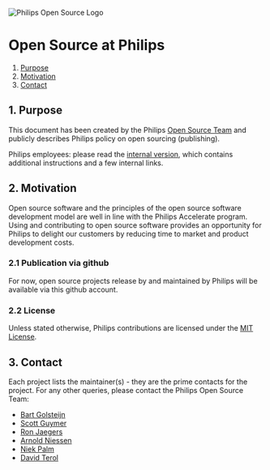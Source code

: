 ![Philips Open Source Logo](assets/philips_open_source.png)

# Open Source at Philips

1. [Purpose](#purpose)
1. [Motivation](#motivation)
1. [Contact](#contact)

<a name="purpose"></a>
## 1. Purpose
This document has been created by the Philips [Open Source Team](#contact) and publicly describes Philips policy on open sourcing (publishing).

Philips employees: please read the [internal version](https://github.com/philips-internal/open-source), which contains additional instructions and a few internal links.

<a name="motivation"></a>
## 2. Motivation
Open source software and the principles of the open source software development model are well in line with the Philips Accelerate program. Using and contributing to open source software provides an opportunity for Philips to delight our customers by reducing time to market and product development costs. 

### 2.1 Publication via github
For now, open source projects release by and maintained by Philips will be available via this github account.

### 2.2 License
Unless stated otherwise, Philips contributions are licensed under the [MIT License](https://spdx.org/licenses/MIT.html).

## 3. Contact
Each project lists the maintainer(s) - they are the prime contacts for the project. For any other queries, please contact the Philips Open Source Team:
- [Bart Golsteijn](https://github.com/bartgolsteijn/)
- [Scott Guymer](https://github.com/scottguymer)
- [Ron Jaegers](https://github.com/rjaegers)
- [Arnold Niessen](https://github.com/ArnoldNiessen)
- [Niek Palm](https://github.com/npalm)
- [David Terol](https://github.com/dterol23)
